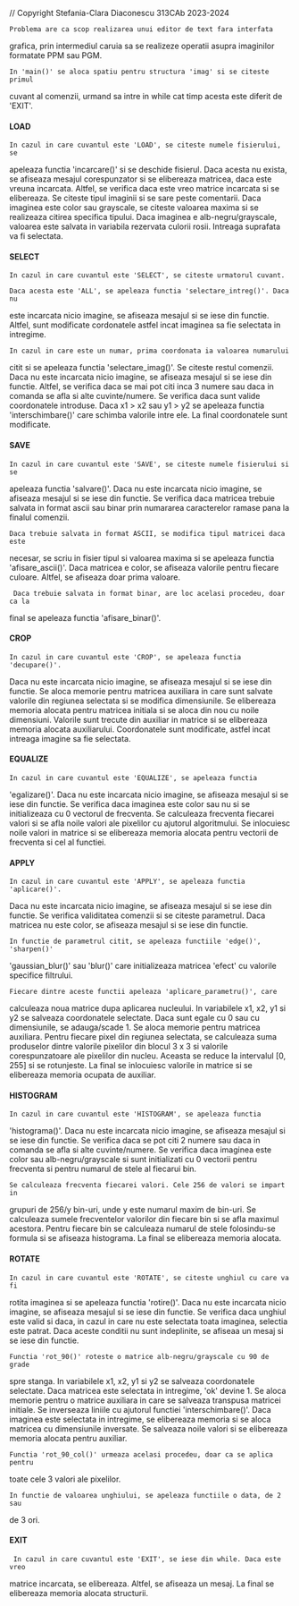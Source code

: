 // Copyright Stefania-Clara Diaconescu 313CAb 2023-2024

    Problema are ca scop realizarea unui editor de text fara interfata
grafica, prin intermediul caruia sa se realizeze operatii asupra imaginilor
formatate PPM sau PGM.

    In 'main()' se aloca spatiu pentru structura 'imag' si se citeste primul
cuvant al comenzii, urmand sa intre in while cat timp acesta este diferit de
'EXIT'.

#### LOAD

    In cazul in care cuvantul este 'LOAD', se citeste numele fisierului, se
apeleaza functia 'incarcare()' si se deschide fisierul. Daca acesta nu exista,
se afiseaza mesajul corespunzator si se elibereaza matricea, daca este vreuna
incarcata. Altfel, se verifica daca este vreo matrice incarcata si se
elibereaza. Se citeste tipul imaginii si se sare peste comentarii. Daca
imaginea este color sau grayscale, se citeste valoarea maxima si se realizeaza
citirea specifica tipului. Daca imaginea e alb-negru/grayscale, valoarea este
salvata in variabila rezervata culorii rosii. Intreaga suprafata va fi
selectata.

#### SELECT

    In cazul in care cuvantul este 'SELECT', se citeste urmatorul cuvant.

    Daca acesta este 'ALL', se apeleaza functia 'selectare_intreg()'. Daca nu
este incarcata nicio imagine, se afiseaza mesajul si se iese din functie.
Altfel, sunt modificate cordonatele astfel incat imaginea sa fie selectata in
intregime.

    In cazul in care este un numar, prima coordonata ia valoarea numarului
citit si se apeleaza functia 'selectare_imag()'. Se citeste restul comenzii.
Daca nu este incarcata nicio imagine, se afiseaza mesajul si se iese din
functie. Altfel, se verifica daca se mai pot citi inca 3 numere sau daca in
comanda se afla si alte cuvinte/numere. Se verifica daca sunt valide
coordonatele introduse. Daca x1 > x2 sau y1 > y2 se apeleaza functia
'interschimbare()' care schimba valorile intre ele. La final coordonatele sunt
modificate.

#### SAVE

    In cazul in care cuvantul este 'SAVE', se citeste numele fisierului si se
apeleaza functia 'salvare()'. Daca nu este incarcata nicio imagine, se afiseaza
mesajul si se iese din functie. Se verifica daca matricea trebuie salvata in
format ascii sau binar prin numararea caracterelor ramase pana la finalul
comenzii. 

    Daca trebuie salvata in format ASCII, se modifica tipul matricei daca este
necesar, se scriu in fisier tipul si valoarea maxima si se apeleaza functia
'afisare_ascii()'. Daca matricea e color, se afiseaza valorile pentru fiecare
culoare. Altfel, se afiseaza doar prima valoare.

     Daca trebuie salvata in format binar, are loc acelasi procedeu, doar ca la
final se apeleaza functia 'afisare_binar()'.

#### CROP

    In cazul in care cuvantul este 'CROP', se apeleaza functia 'decupare()'.
Daca nu este incarcata nicio imagine, se afiseaza mesajul si se iese din
functie. Se aloca memorie pentru matricea auxiliara in care sunt salvate
valorile din regiunea selectata si se modifica dimensiunile. Se elibereaza
memoria alocata pentru matricea initiala si se aloca din nou cu noile
dimensiuni. Valorile sunt trecute din auxiliar in matrice si se elibereaza
memoria alocata auxiliarului. Coordonatele sunt modificate, astfel incat
intreaga imagine sa fie selectata.

#### EQUALIZE

    In cazul in care cuvantul este 'EQUALIZE', se apeleaza functia
'egalizare()'. Daca nu este incarcata nicio imagine, se afiseaza mesajul si se
iese din functie. Se verifica daca imaginea este color sau nu si se
initializeaza cu 0 vectorul de frecventa. Se calculeaza frecventa fiecarei
valori si se afla noile valori ale pixelilor cu ajutorul algoritmului. Se
inlocuiesc noile valori in matrice si se elibereaza memoria alocata pentru
vectorii de frecventa si cel al functiei.

#### APPLY

    In cazul in care cuvantul este 'APPLY', se apeleaza functia 'aplicare()'.
Daca nu este incarcata nicio imagine, se afiseaza mesajul si se iese din
functie. Se verifica validitatea comenzii si se citeste parametrul. Daca
matricea nu este color, se afiseaza mesajul si se iese din functie.

    In functie de parametrul citit, se apeleaza functiile 'edge()', 'sharpen()'
'gaussian_blur()' sau 'blur()' care initializeaza matricea 'efect' cu valorile
specifice filtrului.

    Fiecare dintre aceste functii apeleaza 'aplicare_parametru()', care
calculeaza noua matrice dupa aplicarea nucleului. In variabilele x1, x2, y1
si y2 se salveaza coordonatele selectate. Daca sunt egale cu 0 sau cu
dimensiunile, se adauga/scade 1. Se aloca memorie pentru matricea auxiliara.
Pentru fiecare pixel din regiunea selectata, se calculeaza suma produselor
dintre valorile pixelilor din blocul 3 x 3 si valorile corespunzatoare
ale pixelilor din nucleu. Aceasta se reduce la intervalul [0, 255] si se
rotunjeste. La final se inlocuiesc valorile in matrice si se elibereaza memoria
ocupata de auxiliar.

#### HISTOGRAM

    In cazul in care cuvantul este 'HISTOGRAM', se apeleaza functia
'histograma()'. Daca nu este incarcata nicio imagine, se afiseaza mesajul si
se iese din functie. Se verifica daca se pot citi 2 numere sau daca in comanda
se afla si alte cuvinte/numere. Se verifica daca imaginea este color sau 
alb-negru/grayscale si sunt initializati cu 0 vectorii pentru frecventa si
pentru numarul de stele al fiecarui bin.

    Se calculeaza frecventa fiecarei valori. Cele 256 de valori se impart in 
grupuri de 256/y bin-uri, unde y este numarul maxim de bin-uri. Se calculeaza
sumele frecventelor valorilor din fiecare bin si se afla maximul acestora.
Pentru fiecare bin se calculeaza numarul de stele folosindu-se formula si se
afiseaza histograma. La final se elibereaza memoria alocata.

#### ROTATE

    In cazul in care cuvantul este 'ROTATE', se citeste unghiul cu care va fi
rotita imaginea si se apeleaza functia 'rotire()'. Daca nu este incarcata nicio
imagine, se afiseaza mesajul si se iese din functie. Se verifica daca unghiul
este valid si daca, in cazul in care nu este selectata toata imaginea, selectia
este patrat. Daca aceste conditii nu sunt indeplinite, se afiseaa un mesaj si
se iese din functie.

    Functia 'rot_90()' roteste o matrice alb-negru/grayscale cu 90 de grade
spre stanga. In variabilele x1, x2, y1 si y2 se salveaza coordonatele
selectate. Daca matricea este selectata in intregime, 'ok' devine 1. Se aloca
memorie pentru o matrice auxiliara in care se salveaza transpusa matricei
initiale. Se inverseaza liniile cu ajutorul functiei 'interschimbare()'. Daca
imaginea este selectata in intregime, se elibereaza memoria si se aloca
matricea cu dimensiunile inversate. Se salveaza noile valori si se elibereaza
memoria alocata pentru auxiliar.

    Functia 'rot_90_col()' urmeaza acelasi procedeu, doar ca se aplica pentru
toate cele 3 valori ale pixelilor.

    In functie de valoarea unghiului, se apeleaza functiile o data, de 2 sau
de 3 ori.

#### EXIT

     In cazul in care cuvantul este 'EXIT', se iese din while. Daca este vreo
matrice incarcata, se elibereaza. Altfel, se afiseaza un mesaj. La final se
elibereaza memoria alocata structurii.
